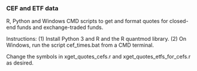 ### CEF and ETF data
R, Python and Windows CMD scripts to get and format quotes for closed-end funds and exchange-traded funds. 

Instructions:
(1) Install Python 3 and R and the R quantmod library. 
(2) On Windows, run the script cef_times.bat from a CMD terminal. 

Change the symbols in xget_quotes_cefs.r and xget_quotes_etfs_for_cefs.r as desired.

